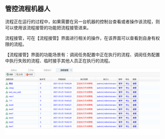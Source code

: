 ## 管控流程机器人

流程正在运行的过程中，如果需要在另一台机器的控制台查看或者操作该流程，则可以使用该流程接管的功能把流程接管进来。

流程接管，可在【流程接管】界面进行相关的操作，在该界面可以查看到自身有权限的流程。

【流程接管】界面的功能场景有：调阅任务配置中正在执行的流程、调阅任务配置中执行失败的流程、临时接手其他人员正在执行的流程。

![image-20230804155403522](manage.assets/image-20230804155403522.png)
